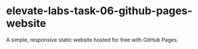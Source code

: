 # elevate-labs-task-06-github-pages-website
A simple, responsive static website hosted for free with GitHub Pages.
